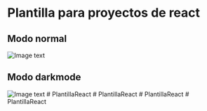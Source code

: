 # Plantilla para proyectos de react

Modo normal
------
![Image text](https://raw.githubusercontent.com/Byrontosh/plantilla-react-fundamentos/main/src/assets/logo-intro.png)

Modo darkmode
------
![Image text](https://raw.githubusercontent.com/Byrontosh/plantilla-react-fundamentos/main/src/assets/logo-dark.png)
#   P l a n t i l l a R e a c t  
 #   P l a n t i l l a R e a c t  
 #   P l a n t i l l a R e a c t  
 #   P l a n t i l l a R e a c t  
 